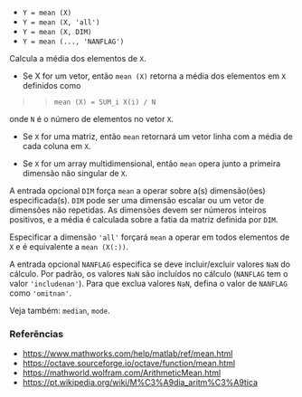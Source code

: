 - `Y = mean (X)`
- `Y = mean (X, 'all')`
- `Y = mean (X, DIM)`
- `Y = mean (..., 'NANFLAG')`

Calcula a média dos elementos de `X`.

- Se X for um vetor, então `mean (X)` retorna a média dos elementos em `X`
  definidos como

> > `mean (X) = SUM_i X(i) / N`

onde `N` é o número de elementos no vetor `X`.

- Se `X` for uma matriz, então `mean` retornará um vetor linha com a média de
  cada coluna em `X`.

- Se `X` for um array multidimensional, então `mean` opera junto a primeira
  dimensão não singular de `X`.

A entrada opcional `DIM` força `mean` a operar sobre a(s) dimensão(ões)
especificada(s). `DIM` pode ser uma dimensão escalar ou um vetor de dimensões
não repetidas. As dimensões devem ser números inteiros positivos, e a média é
calculada sobre a fatia da matriz definida por `DIM`.

Especificar a dimensão `'all'` forçará `mean` a operar em todos elementos de
`X` e é equivalente a `mean (X(:))`.

A entrada opcional `NANFLAG` especifica se deve incluir/excluir valores `NaN`
do cálculo. Por padrão, os valores `NaN` são incluídos no cálculo (`NANFLAG`
tem o valor `'includenan'`). Para que exclua valores `NaN`, defina o valor de
`NANFLAG` como `'omitnan'`.

Veja também: `median`, `mode`.

### Referências

- https://www.mathworks.com/help/matlab/ref/mean.html
- https://octave.sourceforge.io/octave/function/mean.html
- https://mathworld.wolfram.com/ArithmeticMean.html
- https://pt.wikipedia.org/wiki/M%C3%A9dia_aritm%C3%A9tica
